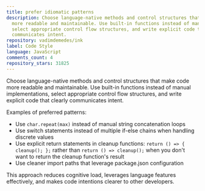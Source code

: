 ```yaml
---
title: prefer idiomatic patterns
description: Choose language-native methods and control structures that make code
  more readable and maintainable. Use built-in functions instead of manual implementations,
  select appropriate control flow structures, and write explicit code that clearly
  communicates intent.
repository: vadimdemedes/ink
label: Code Style
language: JavaScript
comments_count: 4
repository_stars: 31825
---
```


Choose language-native methods and control structures that make code more readable and maintainable. Use built-in functions instead of manual implementations, select appropriate control flow structures, and write explicit code that clearly communicates intent.

Examples of preferred patterns:
- Use `char.repeat(max)` instead of manual string concatenation loops
- Use switch statements instead of multiple if-else chains when handling discrete values
- Use explicit return statements in cleanup functions: `return () => { cleanup(); };` rather than `return () => cleanup();` when you don't want to return the cleanup function's result
- Use cleaner import paths that leverage package.json configuration

This approach reduces cognitive load, leverages language features effectively, and makes code intentions clearer to other developers.